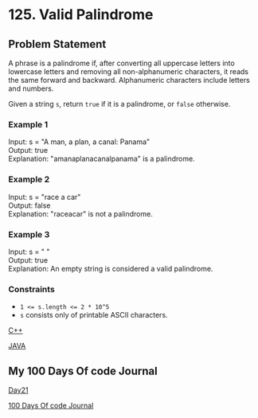 # 125. Valid Palindrome

## Problem Statement

A phrase is a palindrome if, after converting all uppercase letters into lowercase letters and removing all non-alphanumeric characters, it reads the same forward and backward. Alphanumeric characters include letters and numbers.

Given a string `s`, return `true` if it is a palindrome, or `false` otherwise.

### Example 1

Input: s = "A man, a plan, a canal: Panama"  
Output: true  
Explanation: "amanaplanacanalpanama" is a palindrome.

### Example 2

Input: s = "race a car"  
Output: false  
Explanation: "raceacar" is not a palindrome.

### Example 3

Input: s = " "  
Output: true  
Explanation: An empty string is considered a valid palindrome.

### Constraints

- `1 <= s.length <= 2 * 10^5`
- `s` consists only of printable ASCII characters.

[C++](https://github.com/infopkrajput/DSA/blob/main/LeetCode/125.%20Valid%20Palindrome/Solution.cpp)

[JAVA](https://github.com/infopkrajput/DSA/blob/main/LeetCode/125.%20Valid%20Palindrome/Main.java)

## My 100 Days Of code Journal

[Day21](https://splashy-zone-afc.notion.site/Day-21-12049fd54d998075a018fa928fc5b296?pvs=74)

[100 Days Of code Journal](https://splashy-zone-afc.notion.site/100-Days-of-Code-Journal-11349fd54d99805f86defe8d1c3b0f78?pvs=4)
